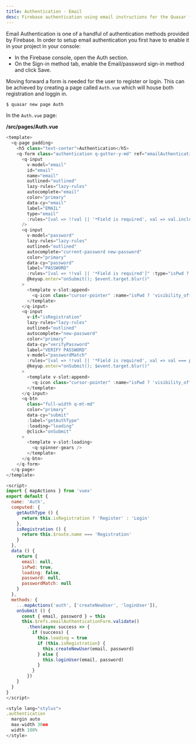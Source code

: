 ```yaml
---
title: Authentication - Email
desc: Firebase authentication using email instructions for the Quasar framework.
---
```


Email Authentication is one of a handful of authentication methods provided by Firebase. In order to setup email authentication you first have to enable it in your project in your console:

- In the Firebase console, open the Auth section.
- On the Sign-in method tab, enable the Email/password sign-in method and click Save.

Moving forward a form is needed for the user to register or login. This can be achieved by creating a page called `Auth.vue` which will house both registration and loggin in.

```bash
$ quasar new page Auth
```

In the `Auth.vue` page:

**/src/pages/Auth.vue**

```js
<template>
  <q-page padding>
    <h5 class="text-center">Authentication</h5>
    <q-form class="authentication q-gutter-y-md" ref="emailAuthenticationForm" @submit="onSubmit">
      <q-input
        v-model="email"
        id="email"
        name="email"
        outlined="outlined"
        lazy-rules="lazy-rules"
        autocomplete="email"
        color="primary"
        data-cy="email"
        label="EMAIL"
        type="email"
        :rules="[val => !!val || '*Field is required', val => val.includes('@') && val.includes('.') || '*Please Provide a valid email']"
      />
      <q-input
        v-model="password"
        lazy-rules="lazy-rules"
        outlined="outlined"
        autocomplete="current-password new-password"
        color="primary"
        data-cy="password"
        label="PASSWORD"
        :rules="[val => !!val || '*Field is required']" :type="isPwd ? 'password' : 'text'"
        @keyup.enter="onSubmit(); $event.target.blur()"
      >
        <template v-slot:append>
          <q-icon class="cursor-pointer" :name="isPwd ? 'visibility_off' : 'visibility'" @click="isPwd = !isPwd" />
        </template>
      </q-input>
      <q-input
        v-if="isRegistration"
        lazy-rules="lazy-rules"
        outlined="outlined"
        autocomplete="new-password"
        color="primary"
        data-cy="verifyPassword"
        label="VERIFY PASSWORD"
        v-model="passwordMatch"
        :rules="[val => !!val || '*Field is required', val => val === password || `*Passwords don't match`]" :type="isPwd ? 'password' : 'text'"
        @keyup.enter="onSubmit(); $event.target.blur()"
      >
        <template v-slot:append>
          <q-icon class="cursor-pointer" :name="isPwd ? 'visibility_off' : 'visibility'" @click="isPwd = !isPwd" />
        </template>
      </q-input>
      <q-btn
        class="full-width q-mt-md"
        color="primary"
        data-cy="submit"
        :label="getAuthType"
        :loading="loading"
        @click="onSubmit"
      >
        <template v-slot:loading>
          <q-spinner-gears />
        </template>
      </q-btn>
    </q-form>
  </q-page>
</template>

<script>
import { mapActions } from 'vuex'
export default {
  name: 'Auth',
  computed: {
    getAuthType () {
      return this.isRegistration ? 'Register' : 'Login'
    },
    isRegistration () {
      return this.$route.name === 'Registration'
    }
  },
  data () {
    return {
      email: null,
      isPwd: true,
      loading: false,
      password: null,
      passwordMatch: null
    }
  },
  methods: {
    ...mapActions('auth', ['createNewUser', 'loginUser']),
    onSubmit () {
      const { email, password } = this
      this.$refs.emailAuthenticationForm.validate()
        .then(async success => {
          if (success) {
            this.loading = true
            if (this.isRegistration) {
              this.createNewUser(email, password)
            } else {
              this.loginUser(email, password)
            }
          }
        })
    }
  }
}
</script>

<style lang="stylus">
.authentication
  margin auto
  max-width 30em
  width 100%
</style>

```
